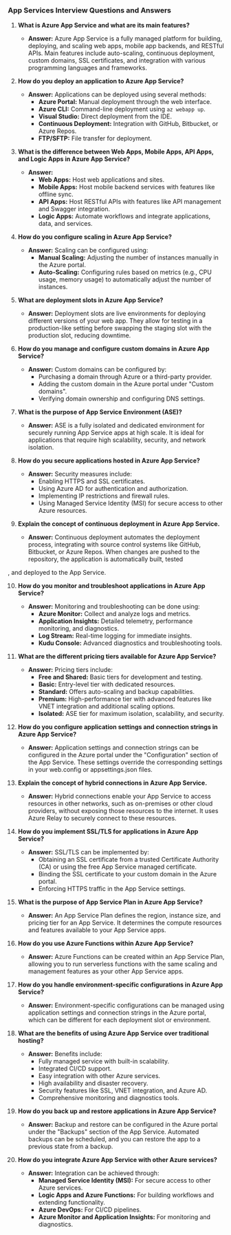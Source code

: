 
### App Services Interview Questions and Answers

1. **What is Azure App Service and what are its main features?**
   - **Answer:** Azure App Service is a fully managed platform for building, deploying, and scaling web apps, mobile app backends, and RESTful APIs. Main features include auto-scaling, continuous deployment, custom domains, SSL certificates, and integration with various programming languages and frameworks.

2. **How do you deploy an application to Azure App Service?**
   - **Answer:** Applications can be deployed using several methods:
     - **Azure Portal:** Manual deployment through the web interface.
     - **Azure CLI:** Command-line deployment using `az webapp up`.
     - **Visual Studio:** Direct deployment from the IDE.
     - **Continuous Deployment:** Integration with GitHub, Bitbucket, or Azure Repos.
     - **FTP/SFTP:** File transfer for deployment.

3. **What is the difference between Web Apps, Mobile Apps, API Apps, and Logic Apps in Azure App Service?**
   - **Answer:**
     - **Web Apps:** Host web applications and sites.
     - **Mobile Apps:** Host mobile backend services with features like offline sync.
     - **API Apps:** Host RESTful APIs with features like API management and Swagger integration.
     - **Logic Apps:** Automate workflows and integrate applications, data, and services.

4. **How do you configure scaling in Azure App Service?**
   - **Answer:** Scaling can be configured using:
     - **Manual Scaling:** Adjusting the number of instances manually in the Azure portal.
     - **Auto-Scaling:** Configuring rules based on metrics (e.g., CPU usage, memory usage) to automatically adjust the number of instances.

5. **What are deployment slots in Azure App Service?**
   - **Answer:** Deployment slots are live environments for deploying different versions of your web app. They allow for testing in a production-like setting before swapping the staging slot with the production slot, reducing downtime.

6. **How do you manage and configure custom domains in Azure App Service?**
   - **Answer:** Custom domains can be configured by:
     - Purchasing a domain through Azure or a third-party provider.
     - Adding the custom domain in the Azure portal under "Custom domains".
     - Verifying domain ownership and configuring DNS settings.

7. **What is the purpose of App Service Environment (ASE)?**
   - **Answer:** ASE is a fully isolated and dedicated environment for securely running App Service apps at high scale. It is ideal for applications that require high scalability, security, and network isolation.

8. **How do you secure applications hosted in Azure App Service?**
   - **Answer:** Security measures include:
     - Enabling HTTPS and SSL certificates.
     - Using Azure AD for authentication and authorization.
     - Implementing IP restrictions and firewall rules.
     - Using Managed Service Identity (MSI) for secure access to other Azure resources.

9. **Explain the concept of continuous deployment in Azure App Service.**
   - **Answer:** Continuous deployment automates the deployment process, integrating with source control systems like GitHub, Bitbucket, or Azure Repos. When changes are pushed to the repository, the application is automatically built, tested

, and deployed to the App Service.

10. **How do you monitor and troubleshoot applications in Azure App Service?**
    - **Answer:** Monitoring and troubleshooting can be done using:
      - **Azure Monitor:** Collect and analyze logs and metrics.
      - **Application Insights:** Detailed telemetry, performance monitoring, and diagnostics.
      - **Log Stream:** Real-time logging for immediate insights.
      - **Kudu Console:** Advanced diagnostics and troubleshooting tools.

11. **What are the different pricing tiers available for Azure App Service?**
    - **Answer:** Pricing tiers include:
      - **Free and Shared:** Basic tiers for development and testing.
      - **Basic:** Entry-level tier with dedicated resources.
      - **Standard:** Offers auto-scaling and backup capabilities.
      - **Premium:** High-performance tier with advanced features like VNET integration and additional scaling options.
      - **Isolated:** ASE tier for maximum isolation, scalability, and security.

12. **How do you configure application settings and connection strings in Azure App Service?**
    - **Answer:** Application settings and connection strings can be configured in the Azure portal under the "Configuration" section of the App Service. These settings override the corresponding settings in your web.config or appsettings.json files.

13. **Explain the concept of hybrid connections in Azure App Service.**
    - **Answer:** Hybrid connections enable your App Service to access resources in other networks, such as on-premises or other cloud providers, without exposing those resources to the internet. It uses Azure Relay to securely connect to these resources.

14. **How do you implement SSL/TLS for applications in Azure App Service?**
    - **Answer:** SSL/TLS can be implemented by:
      - Obtaining an SSL certificate from a trusted Certificate Authority (CA) or using the free App Service managed certificate.
      - Binding the SSL certificate to your custom domain in the Azure portal.
      - Enforcing HTTPS traffic in the App Service settings.

15. **What is the purpose of App Service Plan in Azure App Service?**
    - **Answer:** An App Service Plan defines the region, instance size, and pricing tier for an App Service. It determines the compute resources and features available to your App Service apps.

16. **How do you use Azure Functions within Azure App Service?**
    - **Answer:** Azure Functions can be created within an App Service Plan, allowing you to run serverless functions with the same scaling and management features as your other App Service apps.

17. **How do you handle environment-specific configurations in Azure App Service?**
    - **Answer:** Environment-specific configurations can be managed using application settings and connection strings in the Azure portal, which can be different for each deployment slot or environment.

18. **What are the benefits of using Azure App Service over traditional hosting?**
    - **Answer:** Benefits include:
      - Fully managed service with built-in scalability.
      - Integrated CI/CD support.
      - Easy integration with other Azure services.
      - High availability and disaster recovery.
      - Security features like SSL, VNET integration, and Azure AD.
      - Comprehensive monitoring and diagnostics tools.

19. **How do you back up and restore applications in Azure App Service?**
    - **Answer:** Backup and restore can be configured in the Azure portal under the "Backups" section of the App Service. Automated backups can be scheduled, and you can restore the app to a previous state from a backup.

20. **How do you integrate Azure App Service with other Azure services?**
    - **Answer:** Integration can be achieved through:
      - **Managed Service Identity (MSI):** For secure access to other Azure services.
      - **Logic Apps and Azure Functions:** For building workflows and extending functionality.
      - **Azure DevOps:** For CI/CD pipelines.
      - **Azure Monitor and Application Insights:** For monitoring and diagnostics.

